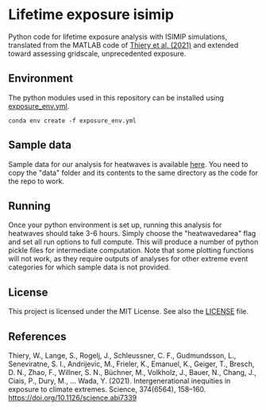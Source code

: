 # Lifetime exposure isimip
Python code for lifetime exposure analysis with ISIMIP simulations, translated from the MATLAB code of [Thiery et al. (2021)](https://github.com/VUB-HYDR/2021_Thiery_etal_Science) and extended toward assessing gridscale, unprecedented exposure.


## Environment
The python modules used in this repository can be installed using [exposure_env.yml](./exposure_env.yml). 

```
conda env create -f exposure_env.yml

```

## Sample data
Sample data for our analysis for heatwaves is available [here](https://vub-my.sharepoint.com/:f:/g/personal/luke_grant_vub_be/Evp91Cvs6tFPumIUySMnkPcBvTh1_T6lKn3jhPYzOvfmDA?e=DsZTdQ). You need to copy the "data" folder and its contents to the same directory as the code for the repo to work.

## Running
Once your python environment is set up, running this analysis for heatwaves should take 3-6 hours. Simply choose the "heatwavedarea" flag and set all run options to full compute. This will produce a number of python pickle files for intermediate computation. Note that some plotting functions will not work, as they require outputs of analyses for other extreme event categories for which sample data is not provided.

## License
This project is licensed under the MIT License. See also the 
[LICENSE](LICENSE) 
file.



## References
Thiery, W., Lange, S., Rogelj, J., Schleussner, C. F., Gudmundsson, L., Seneviratne, S. I., Andrijevic, M., Frieler, K., Emanuel, K., Geiger, T., Bresch, D. N., Zhao, F., Willner, S. N., Büchner, M., Volkholz, J., Bauer, N., Chang, J., Ciais, P., Dury, M., … Wada, Y. (2021). Intergenerational inequities in exposure to climate extremes. Science, 374(6564), 158–160. https://doi.org/10.1126/science.abi7339
